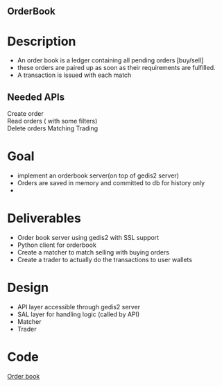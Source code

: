 ## OrderBook

# Description
- An order book is a ledger containing all pending orders [buy/sell]
- these orders are paired up as soon as their requirements are fulfilled.
- A transaction is issued with each match

## Needed APIs
Create order  
Read orders ( with some filters)   
Delete orders
Matching
Trading


# Goal
- implement an orderbook server(on top of gedis2 server)
- Orders are saved in memory and committed to db for history only
- 
# Deliverables
- Order book server using gedis2 with SSL support
- Python client for orderbook
- Create a matcher to match selling with buying orders
- Create a trader to actually do the transactions to user wallets

# Design
- API layer accessible through gedis2 server
- SAL layer for handling logic (called by API)
- Matcher
- Trader

# Code
[Order book](https://github.com/rivine/recordchain/tree/master/JumpScale9RecordChain/servers/orderbook)

